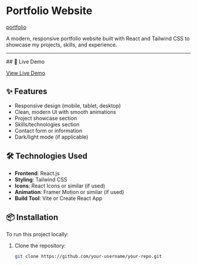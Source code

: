 # Portfolio Website
[portfolio](https://github.com/user-attachments/assets/d360b02a-23a0-4691-8bef-7fed1a064e51)

A modern, responsive portfolio website built with React and Tailwind CSS to showcase my projects, skills, and experience.
<hr/>
## 🚀 Live Demo

[View Live Demo](https://scriptism.github.io/scriptism.tech_portfolio/) <!-- Replace with your actual URL -->

## ✨ Features

- Responsive design (mobile, tablet, desktop)
- Clean, modern UI with smooth animations
- Project showcase section
- Skills/technologies section
- Contact form or information
- Dark/light mode (if applicable)

## 🛠️ Technologies Used

- **Frontend**: React.js
- **Styling**: Tailwind CSS
- **Icons**: React Icons or similar (if used)
- **Animation**: Framer Motion or similar (if used)
- **Build Tool**: Vite or Create React App

## 📦 Installation

To run this project locally:

1. Clone the repository:
   ```bash
   git clone https://github.com/your-username/your-repo.git
